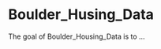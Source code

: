 
# Boulder_Husing_Data

<!-- badges: start -->
<!-- badges: end -->

The goal of Boulder_Housing_Data is to ...

